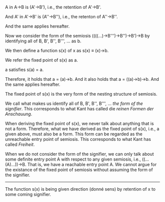 A in A->B is (A'->B'), i.e., the retention of A'->B'.

And A' in A'->B' is (A''->B''), i.e., the retenton of A''->B''.

And the same applies hereafter.

Now we consider the form of the semiosis ((((...)->B''')->B'')->B')->B by identifying all of B, B', B'', B''', ... as b.

We then define a function s(x) of x as s(x) ≡ (x)->b.

We refer the fixed point of s(x) as a.

a satisfies s(a) = a. 

Therefore, it holds that a = (a)->b. And it also holds that a = ((a)->b)->b. And the same applies hereafter.

The fixed point of s(x) is the very form of the nesting structure of semiosis.

We call what makes us identify all of B, B', B'', B''', ... *the form of the signifier*. This corresponds to what Kant has called die *reinen Formen der Anschauung*.

When deriving the fixed point of s(x), we never talk about anything that is not a form. Therefore, what we have derived as the fixed point of s(x), i.e., a given above, must also be a form. This form can be regarded as the unreachable entry point of semiosis. This corresponds to what Kant has called *Freiheit*.

When we do not consider the form of the signifier, we can only talk about some definite entry point A with respect to any given semiosis, i.e., ((...(A)...))->B. That is, we have a reachable entry point A. We cannot argue for the existance of the fixed point of semiosis without assuming the form of the signifier.

----

The function s(x) is being given direction (donné sens) by retention of x to some coming signifier.

